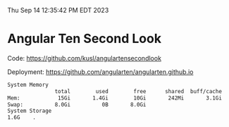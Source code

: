 Thu Sep 14 12:35:42 PM EDT 2023

# Angular Ten Second Look

Code: https://github.com/kusl/angulartensecondlook

Deployment: https://github.com/angularten/angularten.github.io

```bash
System Memory
               total        used        free      shared  buff/cache   available
Mem:            15Gi       1.4Gi        10Gi       242Mi       3.1Gi        13Gi
Swap:          8.0Gi          0B       8.0Gi
System Storage
1.6G	.
